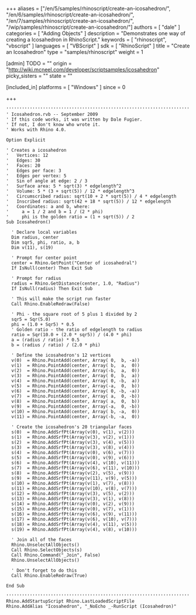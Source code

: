 +++
aliases = ["/en/5/samples/rhinoscript/create-an-icosahedron/", "/en/6/samples/rhinoscript/create-an-icosahedron/", "/en/7/samples/rhinoscript/create-an-icosahedron/", "/wip/samples/rhinoscript/create-an-icosahedron/"]
authors = [ "dale" ]
categories = [ "Adding Objects" ]
description = "Demonstrates one way of creating a Icosahedron in RhinoScript."
keywords = [ "rhinoscript", "vbscript" ]
languages = [ "VBScript" ]
sdk = [ "RhinoScript" ]
title = "Create an Icosahedron"
type = "samples/rhinoscript"
weight = 1

[admin]
TODO = ""
origin = "http://wiki.mcneel.com/developer/scriptsamples/icosahedron"
picky_sisters = ""
state = ""

[included_in]
platforms = [ "Windows" ]
since = 0

+++

```vbnet
'''''''''''''''''''''''''''''''''''''''''''''''''''''''''''''''''''''''''''''
' Icosahedron.rvb -- September 2009
' If this code works, it was written by Dale Fugier.
' If not, I don't know who wrote it.
' Works with Rhino 4.0.

Option Explicit

' Creates a icosahedron
'   Vertices: 12
'   Edges: 30
'   Faces: 20
'   Edges per face: 3
'   Edges per vertex: 5
'   Sin of angle at edge: 2 / 3
'   Surface area: 5 * sqrt(3) * edgelength^2
'   Volume: 5 * (3 + sqrt(5)) / 12 * edgelength^3
'   Circumscribed radius: sqrt(10 + 2 * sqrt(5)) / 4 * edgelength
'   Inscribed radius: sqrt(42 + 18 * sqrt(5)) / 12 * edgelength
'   Coordinates: a and b, where:
'     a = 1 / 2 and b = 1 / (2 * phi)
'     phi is the golden ratio = (1 + sqrt(5)) / 2
Sub Icosahedron()

  ' Declare local variables
  Dim radius, center
  Dim sqr5, phi, ratio, a, b
  Dim v(11), s(19)

  ' Prompt for center point
  center = Rhino.GetPoint("Center of icosahedral")
  If IsNull(center) Then Exit Sub

  ' Prompt for radius  
  radius = Rhino.GetDistance(center, 1.0, "Radius")
  If IsNull(radius) Then Exit Sub

  ' This will make the script run faster  
  Call Rhino.EnableRedraw(False)

  ' Phi - the square root of 5 plus 1 divided by 2
  sqr5 = Sqr(5.0)
  phi = (1.0 + Sqr5) * 0.5
  ' Golden ratio - the ratio of edgelength to radius
  ratio = Sqr(10.0 + (2.0 * sqr5)) / (4.0 * phi)
  a = (radius / ratio) * 0.5
  b = (radius / ratio) / (2.0 * phi)

  ' Define the icosahedron's 12 vertices
  v(0)  = Rhino.PointAdd(center, Array( 0,  b, -a))
  v(1)  = Rhino.PointAdd(center, Array( b,  a,  0))
  v(2)  = Rhino.PointAdd(center, Array(-b,  a,  0))
  v(3)  = Rhino.PointAdd(center, Array( 0,  b,  a))
  v(4)  = Rhino.PointAdd(center, Array( 0, -b,  a))
  v(5)  = Rhino.PointAdd(center, Array(-a,  0,  b))
  v(6)  = Rhino.PointAdd(center, Array( 0, -b, -a))
  v(7)  = Rhino.PointAdd(center, Array( a,  0, -b))
  v(8)  = Rhino.PointAdd(center, Array( a,  0,  b))
  v(9)  = Rhino.PointAdd(center, Array(-a,  0, -b))
  v(10) = Rhino.PointAdd(center, Array( b, -a,  0))
  v(11) = Rhino.PointAdd(center, Array(-b, -a,  0))

  ' Create the icosahedron's 20 triangular faces
  s(0)  = Rhino.AddSrfPt(Array(v(0), v(1), v(2)))
  s(1)  = Rhino.AddSrfPt(Array(v(3), v(2), v(1)))
  s(2)  = Rhino.AddSrfPt(Array(v(3), v(4), v(5)))
  s(3)  = Rhino.AddSrfPt(Array(v(3), v(8), v(4)))
  s(4)  = Rhino.AddSrfPt(Array(v(0), v(6), v(7)))
  s(5)  = Rhino.AddSrfPt(Array(v(0), v(9), v(6)))
  s(6)  = Rhino.AddSrfPt(Array(v(4), v(10), v(11)))
  s(7)  = Rhino.AddSrfPt(Array(v(6), v(11), v(10)))
  s(8)  = Rhino.AddSrfPt(Array(v(2), v(5), v(9)))
  s(9)  = Rhino.AddSrfPt(Array(v(11), v(9), v(5)))
  s(10) = Rhino.AddSrfPt(Array(v(1), v(7), v(8)))
  s(11) = Rhino.AddSrfPt(Array(v(10), v(8), v(7)))
  s(12) = Rhino.AddSrfPt(Array(v(3), v(5), v(2)))
  s(13) = Rhino.AddSrfPt(Array(v(3), v(1), v(8)))
  s(14) = Rhino.AddSrfPt(Array(v(0), v(2), v(9)))
  s(15) = Rhino.AddSrfPt(Array(v(0), v(7), v(1)))
  s(16) = Rhino.AddSrfPt(Array(v(6), v(9), v(11)))
  s(17) = Rhino.AddSrfPt(Array(v(6), v(10), v(7)))
  s(18) = Rhino.AddSrfPt(Array(v(4), v(11), v(5)))
  s(19) = Rhino.AddSrfPt(Array(v(4), v(8), v(10)))

  ' Join all of the faces
  Rhino.UnselectAllObjects()
  Call Rhino.SelectObjects(s)
  Call Rhino.Command("_Join", False)
  Rhino.UnselectAllObjects()

  ' Don't forget to do this
  Call Rhino.EnableRedraw(True)

End Sub

'''''''''''''''''''''''''''''''''''''''''''''''''''''''''''''''''''''''''''''
Rhino.AddStartupScript Rhino.LastLoadedScriptFile
Rhino.AddAlias "Icosahedron", "_NoEcho _-RunScript (Icosahedron)"
```
